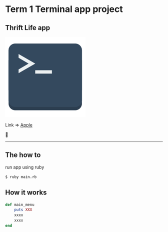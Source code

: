 # Term 1 Terminal app project
## Thrift Life app

![Terminal Icon](/docs/img/terminal.png)

Link => [Apple](https://apple.com/)

:rocket:

___
## The how to
run app using ruby
```bash
$ ruby main.rb
```

## How it works
```ruby
def main_menu
    puts XXX
    xxxx
    xxxx
end
```



